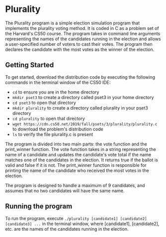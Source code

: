 # Plurality

The Plurality program is a simple election simulation program that implements the plurality voting method. It is coded in C as a problem set of the Harvard's CS50 course. The program takes in command line arguments representing the names of the candidates running in the election and allows a user-specified number of voters to cast their votes. The program then declares the candidate with the most votes as the winner of the election.

## Getting Started
To get started, download the distribution code by executing the following commands in the terminal window of the CS50 IDE:

- `cd` to ensure you are in the home directory
- `mkdir pset3` to create a directory called pset3 in your home directory
- `cd pset3` to open that directory
- `mkdir plurality` to create a directory called plurality in your pset3 directory
- `cd plurality` to open that directory
- `wget https://cdn.cs50.net/2019/fall/psets/3/plurality/plurality.c` to download the problem's distribution code
- `ls` to verify the file plurality.c is present

The program is divided into two main parts: the vote function and the print_winner function. The vote function takes in a string representing the name of a candidate and updates the candidate's vote total if the name matches one of the candidates in the election. It returns true if the ballot is valid and false if it is not. The print_winner function is responsible for printing the name of the candidate who received the most votes in the election.

The program is designed to handle a maximum of 9 candidates, and assumes that no two candidates will have the same name.

## Running the program
To run the program, execute `./plurality [candidate1] [candidate2] [candidate3] ...` in the terminal window, where [candidate1], [candidate2], etc. are the names of the candidates running in the election.
